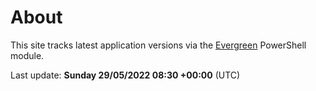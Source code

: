 # About

This site tracks latest application versions via the [Evergreen](https://stealthpuppy.com/evergreen/) PowerShell module.

Last update: **Sunday 29/05/2022 08:30 +00:00** (UTC)